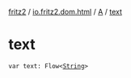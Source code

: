 [fritz2](../../index.md) / [io.fritz2.dom.html](../index.md) / [A](index.md) / [text](./text.md)

# text

`var text: Flow<`[`String`](https://kotlinlang.org/api/latest/jvm/stdlib/kotlin/-string/index.html)`>`